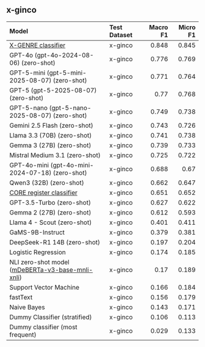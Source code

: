 ## x-ginco

| Model                                                                                                                                             | Test Dataset   |   Macro F1 |   Micro F1 |
|:--------------------------------------------------------------------------------------------------------------------------------------------------|:---------------|-----------:|-----------:|
| [X-GENRE classifier](https://huggingface.co/classla/xlm-roberta-base-multilingual-text-genre-classifier)  | x-ginco        |      0.848 |      0.845 |
| GPT-4o (gpt-4o-2024-08-06) (zero-shot)                                                                                                            | x-ginco        |      0.776 |      0.769 |
| GPT-5-mini (gpt-5-mini-2025-08-07) (zero-shot)                                                                                                    | x-ginco        |      0.771 |      0.764 |
| GPT-5 (gpt-5-2025-08-07) (zero-shot)                                                                                                              | x-ginco        |      0.77  |      0.768 |
| GPT-5-nano (gpt-5-nano-2025-08-07) (zero-shot)                                                                                                    | x-ginco        |      0.749 |      0.738 |
| Gemini 2.5 Flash (zero-shot)                                                                                                                      | x-ginco        |      0.743 |      0.726 |
| Llama 3.3 (70B) (zero-shot)                                                                                                                       | x-ginco        |      0.741 |      0.738 |
| Gemma 3 (27B) (zero-shot)                                                                                                                         | x-ginco        |      0.739 |      0.733 |
| Mistral Medium 3.1 (zero-shot)                                                                                                                    | x-ginco        |      0.725 |      0.722 |
| GPT-4o-mini (gpt-4o-mini-2024-07-18) (zero-shot)                                                                                                  | x-ginco        |      0.688 |      0.67  |
| Qwen3 (32B) (zero-shot)                                                                                                                           | x-ginco        |      0.662 |      0.647 |
| [CORE register classifier](https://huggingface.co/TurkuNLP/web-register-classification-multilingual)                                              | x-ginco        |      0.651 |      0.652 |
| GPT-3.5-Turbo (zero-shot)                                                                                                                         | x-ginco        |      0.627 |      0.622 |
| Gemma 2 (27B) (zero-shot)                                                                                                                         | x-ginco        |      0.612 |      0.593 |
| Llama 4 - Scout (zero-shot)                                                                                                                       | x-ginco        |      0.401 |      0.411 |
| GaMS-9B-Instruct                                                                                                                                  | x-ginco        |      0.379 |      0.381 |
| DeepSeek-R1 14B (zero-shot)                                                                                                                       | x-ginco        |      0.197 |      0.204 |
| Logistic Regression                                                                                                                               | x-ginco        |      0.174 |      0.185 |
| NLI zero-shot model ([mDeBERTa-v3-base-mnli-xnli](https://huggingface.co/MoritzLaurer/mDeBERTa-v3-base-mnli-xnli))                                | x-ginco        |      0.17  |      0.189 |
| Support Vector Machine                                                                                                                            | x-ginco        |      0.166 |      0.184 |
| fastText                                                                                                                                          | x-ginco        |      0.156 |      0.179 |
| Naive Bayes                                                                                                                                       | x-ginco        |      0.143 |      0.171 |
| Dummy Classifier (stratified)                                                                                                                     | x-ginco        |      0.106 |      0.113 |
| Dummy classifier (most frequent)                                                                                                                  | x-ginco        |      0.029 |      0.133 |